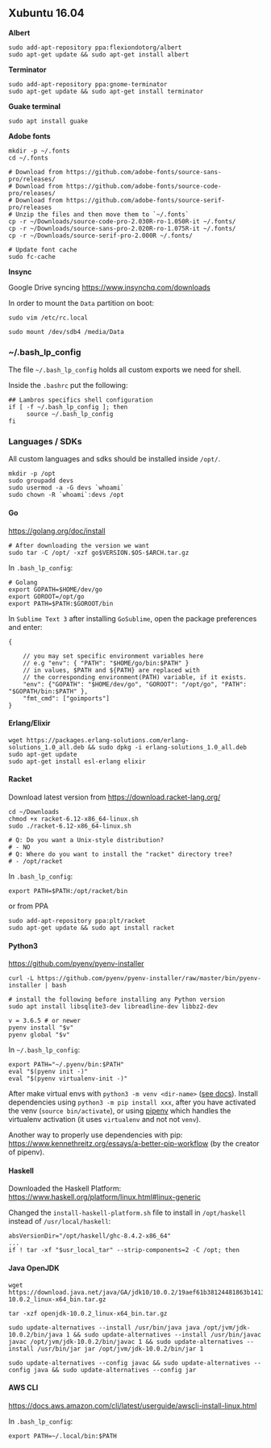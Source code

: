 ## Xubuntu 16.04

**Albert**

```
sudo add-apt-repository ppa:flexiondotorg/albert
sudo apt-get update && sudo apt-get install albert
```

**Terminator**

```
sudo add-apt-repository ppa:gnome-terminator
sudo apt-get update && sudo apt-get install terminator
```

**Guake terminal**

```
sudo apt install guake
```

**Adobe fonts**

```
mkdir -p ~/.fonts
cd ~/.fonts

# Download from https://github.com/adobe-fonts/source-sans-pro/releases/
# Download from https://github.com/adobe-fonts/source-code-pro/releases/
# Download from https://github.com/adobe-fonts/source-serif-pro/releases
# Unzip the files and then move them to `~/.fonts`
cp -r ~/Downloads/source-code-pro-2.030R-ro-1.050R-it ~/.fonts/
cp -r ~/Downloads/source-sans-pro-2.020R-ro-1.075R-it ~/.fonts/
cp -r ~/Downloads/source-serif-pro-2.000R ~/.fonts/

# Update font cache
sudo fc-cache
```

**Insync**

Google Drive syncing https://www.insynchq.com/downloads

In order to mount the `Data` partition on boot:

```
sudo vim /etc/rc.local

sudo mount /dev/sdb4 /media/Data
```

### ~/.bash_lp_config

The file `~/.bash_lp_config` holds all custom exports we need for shell.

Inside the `.bashrc` put the following:

```
## Lambros specifics shell configuration
if [ -f ~/.bash_lp_config ]; then
     source ~/.bash_lp_config
fi
```

### Languages / SDKs

All custom languages and sdks should be installed inside `/opt/`.

```
mkdir -p /opt
sudo groupadd devs
sudo usermod -a -G devs `whoami`
sudo chown -R `whoami`:devs /opt
```

#### Go

https://golang.org/doc/install

```
# After downloading the version we want
sudo tar -C /opt/ -xzf go$VERSION.$OS-$ARCH.tar.gz
```

In `.bash_lp_config`:

```
# Golang
export GOPATH=$HOME/dev/go
export GOROOT=/opt/go
export PATH=$PATH:$GOROOT/bin
```

In `Sublime Text 3` after installing `GoSublime`, open the package preferences and enter:

```
{

	// you may set specific environment variables here
	// e.g "env": { "PATH": "$HOME/go/bin:$PATH" }
	// in values, $PATH and ${PATH} are replaced with
	// the corresponding environment(PATH) variable, if it exists.
	"env": {"GOPATH": "$HOME/dev/go", "GOROOT": "/opt/go", "PATH": "$GOPATH/bin:$PATH" },
	"fmt_cmd": ["goimports"]
}
```

#### Erlang/Elixir

```
wget https://packages.erlang-solutions.com/erlang-solutions_1.0_all.deb && sudo dpkg -i erlang-solutions_1.0_all.deb
sudo apt-get update
sudo apt-get install esl-erlang elixir
```

#### Racket

Download latest version from https://download.racket-lang.org/

```
cd ~/Downloads
chmod +x racket-6.12-x86_64-linux.sh
sudo ./racket-6.12-x86_64-linux.sh

# Q: Do you want a Unix-style distribution?
# - NO
# Q: Where do you want to install the "racket" directory tree?
# - /opt/racket
```

In `.bash_lp_config`:

```
export PATH=$PATH:/opt/racket/bin
```

or from PPA

```
sudo add-apt-repository ppa:plt/racket
sudo apt-get update && sudo apt install racket
```

#### Python3

https://github.com/pyenv/pyenv-installer

```
curl -L https://github.com/pyenv/pyenv-installer/raw/master/bin/pyenv-installer | bash

# install the following before installing any Python version
sudo apt install libsqlite3-dev libreadline-dev libbz2-dev

v = 3.6.5 # or newer
pyenv install "$v"
pyenv global "$v"
```

In `~/.bash_lp_config`: 

```
export PATH="~/.pyenv/bin:$PATH"
eval "$(pyenv init -)"
eval "$(pyenv virtualenv-init -)"
```

After make virtual envs with `python3 -m venv <dir-name>` ([see docs](https://packaging.python.org/tutorials/installing-packages/#creating-virtual-environments)). Install dependencies using `python3 -m pip install xxx`, after you have activated the venv (`source bin/activate`), or using [pipenv](https://packaging.python.org/tutorials/managing-dependencies/#managing-dependencies) which handles the virtualenv activation (it uses `virtualenv` and not not `venv`).

Another way to properly use dependencies with pip: https://www.kennethreitz.org/essays/a-better-pip-workflow (by the creator of pipenv).

#### Haskell

Downloaded the Haskell Platform: https://www.haskell.org/platform/linux.html#linux-generic

Changed the `install-haskell-platform.sh` file to install in `/opt/haskell` instead of `/usr/local/haskell`:

```
absVersionDir="/opt/haskell/ghc-8.4.2-x86_64"
...
if ! tar -xf "$usr_local_tar" --strip-components=2 -C /opt; then

```

#### Java OpenJDK

```
wget https://download.java.net/java/GA/jdk10/10.0.2/19aef61b38124481863b1413dce1855f/13/openjdk-10.0.2_linux-x64_bin.tar.gz

tar -xzf openjdk-10.0.2_linux-x64_bin.tar.gz

sudo update-alternatives --install /usr/bin/java java /opt/jvm/jdk-10.0.2/bin/java 1 && sudo update-alternatives --install /usr/bin/javac javac /opt/jvm/jdk-10.0.2/bin/javac 1 && sudo update-alternatives --install /usr/bin/jar jar /opt/jvm/jdk-10.0.2/bin/jar 1

sudo update-alternatives --config javac && sudo update-alternatives --config java && sudo update-alternatives --config jar
```


#### AWS CLI

https://docs.aws.amazon.com/cli/latest/userguide/awscli-install-linux.html

In `.bash_lp_config`:

```
export PATH=~/.local/bin:$PATH
```
